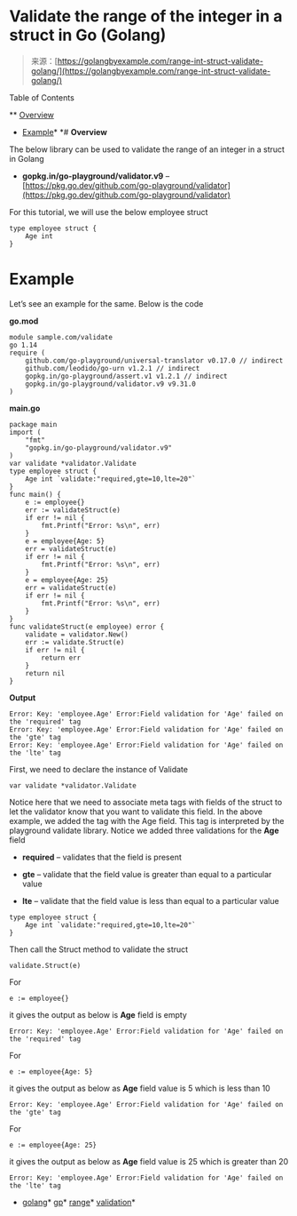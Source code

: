 <!--yml
category: 未分类
date: 2024-10-13 06:34:01
-->

# Validate the range of the integer in a struct in Go (Golang)

> 来源：[https://golangbyexample.com/range-int-struct-validate-golang/](https://golangbyexample.com/range-int-struct-validate-golang/)

Table of Contents

 **   [Overview](#Overview "Overview")
*   [Example](#Example "Example")*  *# **Overview**

The below library can be used to validate the range of an integer in a struct in Golang

*   **gopkg.in/go-playground/validator.v9** – [https://pkg.go.dev/github.com/go-playground/validator](https://pkg.go.dev/github.com/go-playground/validator)

For this tutorial, we will use the below employee struct

```
type employee struct {
    Age int
}
```

# **Example**

Let’s see an example for the same. Below is the code

**go.mod**

```
module sample.com/validate
go 1.14
require (
    github.com/go-playground/universal-translator v0.17.0 // indirect
    github.com/leodido/go-urn v1.2.1 // indirect
    gopkg.in/go-playground/assert.v1 v1.2.1 // indirect
    gopkg.in/go-playground/validator.v9 v9.31.0
)
```

**main.go**

```
package main
import (
    "fmt"
    "gopkg.in/go-playground/validator.v9"
)
var validate *validator.Validate
type employee struct {
    Age int `validate:"required,gte=10,lte=20"`
}
func main() {
    e := employee{}
    err := validateStruct(e)
    if err != nil {
        fmt.Printf("Error: %s\n", err)
    }
    e = employee{Age: 5}
    err = validateStruct(e)
    if err != nil {
        fmt.Printf("Error: %s\n", err)
    }
    e = employee{Age: 25}
    err = validateStruct(e)
    if err != nil {
        fmt.Printf("Error: %s\n", err)
    }
}
func validateStruct(e employee) error {
    validate = validator.New()
    err := validate.Struct(e)
    if err != nil {
        return err
    }
    return nil
}
```

**Output**

```
Error: Key: 'employee.Age' Error:Field validation for 'Age' failed on the 'required' tag
Error: Key: 'employee.Age' Error:Field validation for 'Age' failed on the 'gte' tag
Error: Key: 'employee.Age' Error:Field validation for 'Age' failed on the 'lte' tag
```

First, we need to declare the instance of Validate

```
var validate *validator.Validate
```

Notice here that we need to associate meta tags with fields of the struct to let the validator know that you want to validate this field. In the above example, we added the tag with the Age field. This tag is interpreted by the playground validate library. Notice we added three validations for the **Age** field

*   **required** – validates that the field is present

*   **gte** – validate that the field value is greater than equal to a particular value

*   **lte** – validate that the field value is less than equal to a particular value

```
type employee struct {
	Age int `validate:"required,gte=10,lte=20"`
}
```

Then call the Struct method to validate the struct

```
validate.Struct(e)
```

For

```
e := employee{}
```

it gives the output as below is **Age** field is empty

```
Error: Key: 'employee.Age' Error:Field validation for 'Age' failed on the 'required' tag
```

For

```
e := employee{Age: 5}
```

it gives the output as below as **Age** field value is 5 which is less than 10

```
Error: Key: 'employee.Age' Error:Field validation for 'Age' failed on the 'gte' tag
```

For

```
e := employee{Age: 25}
```

it gives the output as below as **Age** field value is 25 which is greater than 20

```
Error: Key: 'employee.Age' Error:Field validation for 'Age' failed on the 'lte' tag
```

*   [golang](https://golangbyexample.com/tag/golang/)*   [gp](https://golangbyexample.com/tag/gp/)*   [range](https://golangbyexample.com/tag/range/)*   [validation](https://golangbyexample.com/tag/validation/)*